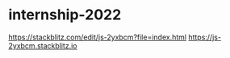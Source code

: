 # internship-2022
https://stackblitz.com/edit/js-2yxbcm?file=index.html
https://js-2yxbcm.stackblitz.io
